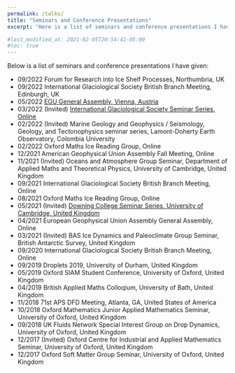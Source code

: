 ```yaml
---
permalink: /talks/
title: "Seminars and Conference Presentations"
excerpt: "Here is a list of seminars and conference presentations I have given."

#last_modified_at: 2021-02-05T20:54:41-05:00
#toc: true
---
```

Below is a list of seminars and conference presentations I have given:
* 09/2022 Forum for Research into Ice Shelf Processes, Northumbria, UK
* 09/2022 International Glaciological Society British Branch Meeting, Edinburgh, UK
* 05/2022 [EGU General Assembly, Vienna, Austria](https://meetingorganizer.copernicus.org/EGU22/EGU22-1118.html)
* 03/2022 (Invited) [International Glaciological Society Seminar Series, Online](https://www.youtube.com/watch?v=A_sNaKibyxo&t=4s)
* 02/2022 (Invited) Marine Geology and Geophysics / Seismology, Geology, and Tectonophysics seminar series, Lamont-Doherty Earth Observatory, Colombia University
* 02/2022 Oxford Maths Ice Reading Group, Online 
* 12/2021 American Geophysical Union Assembly Fall Meeting, Online
* 11/2021 (Invited) Oceans and Atmosphere Group Seminar, Department of Applied Maths and Theoretical Physics, University of Cambridge, United Kingdom
* 09/2021 International Glaciological Society British Branch Meeting, Online
* 08/2021 Oxford Maths Ice Reading Group, Online 
* 05/2021 (Invited) [Downing College Seminar Series, University of Cambridge, United Kingdom](https://youtu.be/_fMMqbwakCw)
* 04/2021 European Geophysical Union Assembly General Assembly, Online
* 03/2021 (Invited) BAS Ice Dynamics and Paleoclimate Group Seminar, British Antarctic Survey, United Kingdom
* 09/2020 International Glaciological Society British Branch Meeting, Online
* 09/2019 Droplets 2019, University of Durham, United Kingdom
* 05/2019 Oxford SIAM Student Conference, University of Oxford, United Kingdom
* 04/2019 British Applied Maths Colloqium, University of Bath, United Kingdom
* 11/2018 71st APS DFD Meeting, Atlanta, GA, United States of America
* 10/2018 Oxford Mathematics Junior Applied Mathematics Seminar, University of Oxford, United Kingdom
* 09/2018 UK Fluids Network Special Interest Group on Drop Dynamics, University of
Oxford, United Kingdom
* 12/2017 (Invited) Oxford Centre for Industrial and Applied Mathematics Seminar, University of
Oxford, United Kingdom
* 12/2017 Oxford Soft Matter Group Seminar, University of Oxford, United Kingdom
